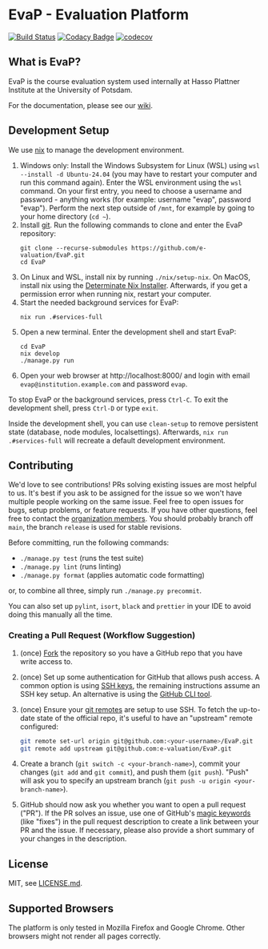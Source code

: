 # EvaP - Evaluation Platform

[![Build Status](https://github.com/e-valuation/EvaP/actions/workflows/tests.yml/badge.svg?branch=main)](https://github.com/e-valuation/EvaP/actions?query=workflow%3A%22EvaP+Test+Suite%22)
[![Codacy Badge](https://app.codacy.com/project/badge/Grade/2cf538781fdc4680a7103bcf96417a9a)](https://app.codacy.com/gh/e-valuation/EvaP/dashboard)
[![codecov](https://codecov.io/gh/e-valuation/EvaP/branch/main/graph/badge.svg)](https://codecov.io/gh/e-valuation/EvaP)


## What is EvaP?

EvaP is the course evaluation system used internally at Hasso Plattner Institute at the University of Potsdam.

For the documentation, please see our [wiki](https://github.com/e-valuation/EvaP/wiki).

## Development Setup

We use [nix](https://nixos.org/) to manage the development environment.

1. Windows only: Install the Windows Subsystem for Linux (WSL) using `wsl --install -d Ubuntu-24.04` (you may have to restart your computer and run this command again). Enter the WSL environment using the `wsl` command. On your first entry, you need to choose a username and password - anything works (for example: username "evap", password "evap"). Perform the next step outside of `/mnt`, for example by going to your home directory (`cd ~`).
2. Install [git](https://git-scm.com/downloads). Run the following commands to clone and enter the EvaP repository:
   ```
   git clone --recurse-submodules https://github.com/e-valuation/EvaP.git
   cd EvaP
   ```
3. On Linux and WSL, install nix by running `./nix/setup-nix`. On MacOS, install nix using the [Determinate Nix Installer](https://install.determinate.systems/). Afterwards, if you get a permission error when running nix, restart your computer.
4. Start the needed background services for EvaP:
   ```
   nix run .#services-full
   ```
5. Open a new terminal. Enter the development shell and start EvaP:
   ```
   cd EvaP
   nix develop
   ./manage.py run
   ```
6. Open your web browser at http://localhost:8000/ and login with email `evap@institution.example.com` and password `evap`.

To stop EvaP or the background services, press `Ctrl-C`.
To exit the development shell, press `Ctrl-D` or type `exit`.

Inside the development shell, you can use `clean-setup` to remove persistent state (database, node modules, localsettings). Afterwards, `nix run .#services-full` will recreate a default development environment.

## Contributing

We'd love to see contributions! PRs solving existing issues are most helpful to us. It's best if you ask to be assigned for the issue so we won't have multiple people working on the same issue. Feel free to open issues for bugs, setup problems, or feature requests. If you have other questions, feel free to contact the [organization members](https://github.com/orgs/e-valuation/people). You should probably branch off `main`, the branch `release` is used for stable revisions.

Before committing, run the following commands:
- `./manage.py test` (runs the test suite)
- `./manage.py lint` (runs linting)
- `./manage.py format` (applies automatic code formatting)

or, to combine all three, simply run `./manage.py precommit`.

You can also set up `pylint`, `isort`, `black` and `prettier` in your IDE to avoid doing this manually all the time.

### Creating a Pull Request (Workflow Suggestion)
1. (once) [Fork](https://github.com/e-valuation/EvaP/fork) the repository so you have a GitHub repo that you have write access to.

2. (once) Set up some authentication for GitHub that allows push access. A common option is using [SSH keys](https://docs.github.com/en/authentication/connecting-to-github-with-ssh/about-ssh), the remaining instructions assume an SSH key setup. An alternative is using the [GitHub CLI tool](https://cli.github.com/).

3. (once) Ensure your [git remotes](https://git-scm.com/book/en/v2/Git-Basics-Working-with-Remotes) are setup to use SSH. To fetch the up-to-date state of the official repo, it's useful to have an "upstream" remote configured:
   ```bash
   git remote set-url origin git@github.com:<your-username>/EvaP.git
   git remote add upstream git@github.com:e-valuation/EvaP.git
   ```

4. Create a branch (`git switch -c <your-branch-name>`), commit your changes (`git add` and `git commit`), and push them (`git push`). "Push" will ask you to specify an upstream branch (`git push -u origin <your-branch-name>`).

5. GitHub should now ask you whether you want to open a pull request ("PR"). If the PR solves an issue, use one of GitHub's [magic keywords](https://docs.github.com/en/issues/tracking-your-work-with-issues/linking-a-pull-request-to-an-issue) (like "fixes") in the pull request description to create a link between your PR and the issue. If necessary, please also provide a short summary of your changes in the description.


## License

MIT, see [LICENSE.md](LICENSE.md).


## Supported Browsers

The platform is only tested in Mozilla Firefox and Google Chrome. Other browsers might not render all pages correctly.
